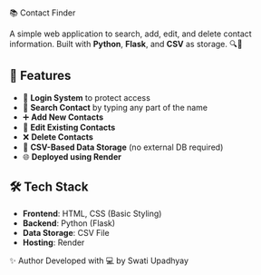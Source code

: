  📚 Contact Finder

A simple web application to search, add, edit, and delete contact information. 
Built with **Python**, **Flask**, and **CSV** as storage. 🔍📱

## 🚀 Features

- 🔐 **Login System** to protect access
- 🔎 **Search Contact** by typing any part of the name
- ➕ **Add New Contacts**
- 📝 **Edit Existing Contacts**
- ❌ **Delete Contacts**
- 💾 **CSV-Based Data Storage** (no external DB required)
- 🌐 **Deployed using Render**

## 🛠 Tech Stack

- **Frontend**: HTML, CSS (Basic Styling)
- **Backend**: Python (Flask)
- **Data Storage**: CSV File
- **Hosting**: Render

✨ Author
Developed with 💻 by Swati Upadhyay
